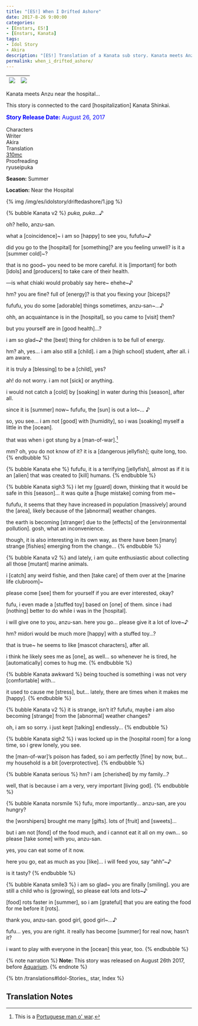 ```yaml
---
title: "[ES!] When I Drifted Ashore"
date: 2017-8-26 9:00:00
categories:
- [Enstars, ES!]
- [Enstars, Kanata]
tags:
- Idol Story
- Akira
description: "[ES!] Translation of a Kanata sub story. Kanata meets Anzu near the hospital…"
permalink: when_i_drifted_ashore/
---
```


![](/img/es/idolstory/driftedashore/c1.jpg)|![](/img/es/idolstory/driftedashore/c2.jpg)
:-:|:-:

Kanata meets Anzu near the hospital…

This story is connected to the card [hospitalization] Kanata Shinkai.

<p style="color:blue;font-size:110%;"><b>Story Release Date:</b> August 26, 2017</p>

<div class="three-wrapper" style="--storyColor:#965e7d;--storyColor-rgb:150,94,125;--storyColor-h:326.8;--storyColor-s: 23%;--storyColor-l:47.8%;">
    <div class="info-area">
        <div class="info">
            <div class="info-item characters">
                <div class="label">
                    Characters
                </div>
                <div class="value">
                <a href="/categories/Enstars/Kanata" character="Kanata"></a>
                </div>
            </div>
            <div class="info-item one">
                <div class="label">
                    Writer
                </div>
                <div class="value">
                    Akira
                </div>
            </div>
            <div class="info-item two">
                <div class="label">
                    Translation
                </div>
                <div class="value">
                    <a href="/about">310mc</a>
                </div>
            </div>
            <div class="info-item three">
                <div class="label">
                   Proofreading
                </div>
                <div class="value">
                    ryuseipuka
                </div>
            </div>
        </div>
    </div>
</div>

<!-- more -->

<div class="msr-season summer">
    <p><span><b>Season:</b> Summer</span></p>
</div>

<div class="msr-location">
    <p><span><b>Location:</b> Near the Hospital</span></p>
</div>

{% img /img/es/idolstory/driftedashore/1.jpg %}

{% bubble Kanata v2 %}
*puka, puka…♪*

oh? hello, anzu-san.

what a [coincidence]\~ i am so [happy] to see you, fufufu\~♪

did you go to the [hospital] for [something]? are you feeling unwell? is it a [summer cold]~?

that is no good~ you need to be more careful. it is [important] for both [idols] and [producers] to take care of their health.

—is what chiaki would probably say here\~ ehehe\~♪

hm? you are fine? full of [energy]? is that you flexing your [biceps]?

fufufu, you do some [adorable] things sometimes, anzu-san~…♪

ohh, an acquaintance is in the [hospital], so you came to [visit] them?

but you yourself are in [good health]…?

i am so glad~♪ the [best] thing for children is to be full of energy.

hm? ah, yes… i am also still a [child]. i am a [high school] student, after all. i am aware.

it is truly a [blessing] to be a [child], yes?

ah! do not worry. i am not [sick] or anything.

i would not catch a [cold] by [soaking] in water during this [season], after all.

since it is [summer] now~ fufufu, the [sun] is out a lot~… ♪

so, you see… i am not [good] with [humidity], so i was [soaking] myself a little in the [ocean].

that was when i got stung by a [man-of-war].[^1]

mm? oh, you do not know of it? it is a [dangerous jellyfish]; quite long, too.
{% endbubble %}

{% bubble Kanata ehe %}
fufufu, it is a terrifying [jellyfish], almost as if it is an [alien] that was created to [kill] humans.
{% endbubble %}

{% bubble Kanata sigh3 %}
i let my [guard] down, thinking that it would be safe in this [season]… it was quite a [huge mistake] coming from me~

fufufu, it seems that they have increased in population [massively] around the [area], likely because of the [abnormal] weather changes.

the earth is becoming [stranger] due to the [effects] of the [environmental pollution]. gosh, what an inconvenience.

though, it is also interesting in its own way, as there have been [many] strange [fishies] emerging from the change…
{% endbubble %}

{% bubble Kanata v2 %}
and lately, i am quite enthusiastic about collecting all those [mutant] marine animals.

i [catch] any weird fishie, and then [take care] of them over at the [marine life clubroom]~

please come [see] them for yourself if you are ever interested, okay?

fufu, i even made a [stuffed toy] based on [one] of them. since i had [nothing] better to do while i was in the [hospital].

i will give one to you, anzu-san. here you go… please give it a lot of love~♪

hm? midori would be much more [happy] with a stuffed toy…?

that is true~ he seems to like [mascot characters], after all.

i think he likely sees me as [one], as well… so whenever he is tired, he [automatically] comes to hug me.
{% endbubble %}

{% bubble Kanata awkward %}
being touched is something i was not very [comfortable] with…

it used to cause me [stress], but… lately, there are times when it makes me [happy].
{% endbubble %}

{% bubble Kanata v2 %}
it is strange, isn’t it? fufufu, maybe i am also becoming [strange] from the [abnormal] weather changes?

oh, i am so sorry. i just kept [talking] endlessly…
{% endbubble %}

{% bubble Kanata sigh2 %}
i was locked up in the [hospital room] for a long time, so i grew lonely, you see.

the [man-of-war]’s poison has faded, so i am perfectly [fine] by now, but… my household is a bit [overprotective].
{% endbubble %}

{% bubble Kanata serious %}
hm? i am [cherished] by my family…?

well, that is because i am a very, very important [living god].
{% endbubble %}

{% bubble Kanata norsmile %}
fufu, more importantly… anzu-san, are you hungry?

the [worshipers] brought me many [gifts]. lots of [fruit] and [sweets]…

but i am not [fond] of the food much, and i cannot eat it all on my own… so please [take some] with you, anzu-san.

yes, you can eat some of it now.

here you go, eat as much as you [like]… i will feed you, say “ahh”~♪

is it tasty?
{% endbubble %}

{% bubble Kanata smile3 %}
i am so glad\~ you are finally [smiling]. you are still a child who is [growing], so please eat lots and lots\~♪

[food] rots faster in [summer], so i am [grateful] that you are eating the food for me before it [rots].

thank you, anzu-san. good girl, good girl~…♪

fufu… yes, you are right. it really has become [summer] for real now, hasn’t it?

i want to play with everyone in the [ocean] this year, too.
{% endbubble %}

{% note narration %}
**Note:** This story was released on August 26th 2017, before <a href="/aquarium" target="_blank">Aquarium</a>.
{% endnote %}

<div toc>{% btn /translations#Idol-Stories,, star, Index %}</div>

## Translation Notes
[^1]: This is a <a href="https://en.wikipedia.org/wiki/Portuguese_man_o%27_war" target="_blank">Portuguese man o' war</a>.
